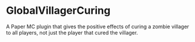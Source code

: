 # GlobalVillagerCuring

A Paper MC plugin that gives the positive effects of curing a zombie villager to all players, not just the player that cured the villager.
